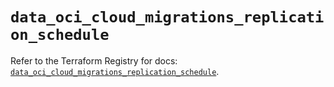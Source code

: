 # `data_oci_cloud_migrations_replication_schedule`

Refer to the Terraform Registry for docs: [`data_oci_cloud_migrations_replication_schedule`](https://registry.terraform.io/providers/oracle/oci/6.18.0/docs/data-sources/cloud_migrations_replication_schedule).
